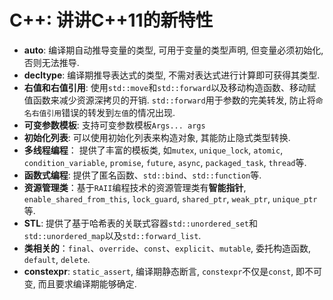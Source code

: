 # C++: 讲讲C++11的新特性

- **auto**: 编译期自动推导变量的类型, 可用于变量的类型声明, 但变量必须初始化, 否则无法推导.
- **decltype**: 编译期推导表达式的类型, 不需对表达式进行计算即可获得其类型.
- **右值和右值引用**: 使用`std::move`和`std::forward`以及移动构造函数、移动赋值函数来减少资源深拷贝的开销. `std::forward`用于参数的完美转发, 防止将`命名右值引用`错误的转发到`左值`的情况出现.
- **可变参数模板**: 支持可变参数模板`Args... args`
- **初始化列表**: 可以使用初始化列表来构造对象, 其能防止隐式类型转换.
- **多线程编程**： 提供了丰富的模板类, 如`mutex`, `unique_lock`, `atomic`, `condition_variable`, `promise`, `future`, `async`, `packaged_task`, `thread`等.
- **函数式编程**: 提供了匿名函数、`std::bind`、`std::function`等.
- **资源管理类**：基于`RAII`编程技术的资源管理类有**智能指针**, `enable_shared_from_this`, `lock_guard`, `shared_ptr`, `weak_ptr`, `unique_ptr`等.
- **STL**: 提供了基于哈希表的关联式容器`std::unordered_set`和`std::unordered_map`以及`std::forward_list`.
- **类相关的**：`final`、`override`、`const`、`explicit`、`mutable`, 委托构造函数, `default`, `delete`.
- **constexpr**: `static_assert`, 编译期静态断言, `constexpr`不仅是`const`, 即不可变, 而且要求编译期能够确定.
